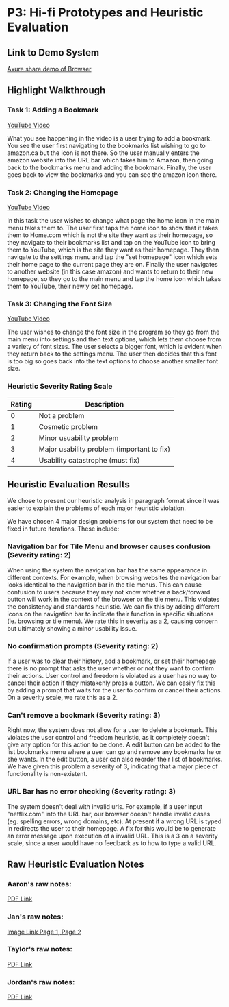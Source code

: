 # P3: Hi-fi Prototypes and Heuristic Evaluation

## Link to Demo System

[Axure share demo of Browser](http://ej7arb.axshare.com)

## Highlight Walkthrough

### Task 1: Adding a Bookmark

[](https://youtu.be/XlIFMui7a_8)
[YouTube Video](https://youtu.be/XlIFMui7a_8)
  
What you see happening in the video is a user trying to add a bookmark. You see the user first navigating to the bookmarks list wishing to go to amazon.ca but the icon is not there. So the user manually enters the amazon website into the URL bar which takes him to Amazon, then going back to the bookmarks menu and adding the bookmark. Finally, the user goes back to view the bookmarks and you can see the amazon icon there.

### Task 2: Changing the Homepage

[](https://youtu.be/pYlkLS5eSXU)
[YouTube Video](https://youtu.be/pYlkLS5eSXU)
  
In this task the user wishes to change what page the home icon in the main menu takes them to. The user first taps the home icon to show that it takes them to Home.com which is not the site they want as their homepage, so they navigate to their bookmarks list and tap on the YouTube icon to bring them to YouTube, which is the site they want as their homepage. They then navigate to the settings menu and tap the "set homepage" icon which sets their home page to the current page they are on. Finally the user navigates to another website (in this case amazon) and wants to return to their new homepage, so they go to the main menu and tap the home icon which takes them to YouTube, their newly set homepage.

### Task 3: Changing the Font Size

[](https://youtu.be/TYvAzYpzUd8)
[YouTube Video](https://youtu.be/TYvAzYpzUd8)
  
The user wishes to change the font size in the program so they go from the main menu into settings and then text options, which lets them choose from a variety of font sizes. The user selects a bigger font, which is evident when they return back to the settings menu. The user then decides that this font is too big so goes back into the text options to choose another smaller font size.

### Heuristic Severity Rating Scale
|Rating|Description|
|---|---|
|0|Not a problem|
|1|Cosmetic problem|
|2|Minor usuability problem|
|3|Major usability problem (important to fix)|
|4|Usability catastrophe (must fix)|

## Heuristic Evaluation Results
We chose to present our heuristic analysis in paragraph format since it was easier to explain the problems of each major heuristic violation.

We have chosen 4 major design problems for our system that need to be fixed in future iterations.  These include:

### Navigation bar for Tile Menu and browser causes confusion (Severity rating: 2)
When using the system the navigation bar has the same appearance in different contexts.  For example, when browsing websites the navigation bar looks identical to the navigation bar in the tile menus.  This can cause confusion to users because they may not know whether a back/forward button will work in the context of the browser or the tile menu.  This violates the consistency and standards heuristic.  We can fix this by adding different icons on the navigation bar to indicate their function in specific situations (ie. browsing or tile menu).  We rate this in severity as a 2, causing concern but ultimately showing a minor usability issue.  

### No confirmation prompts (Severity rating: 2)
If a user was to clear their history, add a bookmark, or set their homepage there is no prompt that asks the user whether or not they want to confirm their actions.  User control and freedom is violated as a user has no way to cancel their action if they mistakenly press a button.  We can easily fix this by adding a prompt that waits for the user to confirm or cancel their actions.  On a severity scale, we rate this as a 2.  

### Can't remove a bookmark (Severity rating: 3)
Right now, the system does not allow for a user to delete a bookmark.  This violates the user control and freedom heuristic, as it completely doesn't give any option for this action to be done.  A edit button can be added to the list bookmarks menu where a user can go and remove any bookmarks he or she wants.  In the edit button, a user can also reorder their list of bookmarks.  We have given this problem a severity of 3, indicating that a major piece of functionality is non-existent.

### URL Bar has no error checking (Severity rating: 3)
The system doesn't deal with invalid urls.  For example, if a user input "netflix.com" into the URL bar, our browser doesn't handle invalid cases (eg. spelling errors, wrong domains, etc).  At present if a wrong URL is typed in redirects the user to their homepage.  A fix for this would be to generate an error message upon execution of a invalid URL.  This is a 3 on a severity scale, since a user would have no feedback as to how to type a valid URL.

## Raw Heuristic Evaluation Notes

### Aaron's raw notes:
[PDF Link](https://janlothar.github.io/481-t01group01/P3%20Heuristic%20Analysis/Hueristic_Aaron.pdf)

### Jan's raw notes:
[Image Link Page 1, ](https://janlothar.github.io/481-t01group01/P3%20Heuristic%20Analysis/Jan_heuristicsPage1.jpg)
[Page 2](https://janlothar.github.io/481-t01group01/P3%20Heuristic%20Analysis/Jan_heuristicsPage2.jpg)

### Taylor's raw notes:
[PDF Link](https://janlothar.github.io/481-t01group01/P3%20Heuristic%20Analysis/Taylors%20P3%20Heuristic%20Analysis%20-%20Sheet1.pdf)

### Jordan's raw notes:
[PDF Link](https://janlothar.github.io/481-t01group01/P3%20Heuristic%20Analysis/p3-heuristic-jordan.pdf)
